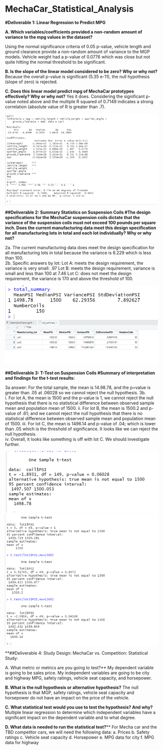 # MechaCar_Statistical_Analysis
**#Deliverable 1: Linear Regression to Predict MPG**


**A.  Which variables/coefficients provided a non-random amount of variance to the mpg values in the dataset?**

Using the normal significance criteria of 0.05 p-value, vehicle length and ground clearance provide a non-random amount of variance to the MGP models.  Vehicle weight had a p-value of 0.0776 which was close but not quite hitting the normal threshold to be significant.

**B.  Is the slope of the linear model considered to be zero? Why or why not?**
Because the overall p-value is significant (5.35 e-11), the null hypothesis (slope of zero) is rejected.

**C.  Does this linear model predict mpg of MechaCar prototypes effectively? Why or why not?**
Yes it does.  Considering the significant p-value noted above and the multiple R squared of 0.7149 indicates a strong correlation (absolute value of R is greater than .7).  

![image_name](https://github.com/jessicameyer23/MechaCar_Statistical_Analysis/blob/main/deliverable%201%20image%202022-03-27%20090146.png)




**##Deliverable 2: Summary Statistics on Suspension Coils
#The design specifications for the MechaCar suspension coils dictate that the variance of the suspension coils must not exceed 100 pounds per square inch. Does the current manufacturing data meet this design specification for all manufacturing lots in total and each lot individually? Why or why not?**

2a.   The current manufacturing data does meet the design specification for all manufacturing lots in total because the variance is 6.229 which is less than 100.  
2b.  Specific answers by lot:
Lot A:  meets the design requirement, the variance is very small:  .97
Lot B: meets the design requirement, variance is small and less than 100 at 7.46
Lot C:  does not meet the design requirement, the variance is 170 and above the threshold of 100.


![image_name](https://github.com/jessicameyer23/MechaCar_Statistical_Analysis/blob/main/deliverable%202%20a%20image%202022-03-27%20090146.png)
![image_name](https://github.com/jessicameyer23/MechaCar_Statistical_Analysis/blob/main/deliverable%202b%20image2022-03-27%20095822.png)





**##Deliverable 3: T-Test on Suspension Coils
#Summary of interpretation and findings for the t-test results:** 

3a answer:  For the total sample, the mean is 14.98.78, and the p=value is greater than .05 at .06028 so we cannot reject the null hypothesis.
3b.  
i.  For lot A, the mean is 1500 and the p-value is 1, we cannot reject the null hypothesis that there is no statistical difference between observed sample mean and population mean of 1500.
ii.   For lot B, the mean is 1500.2 and p-value of .61; and we cannot reject the null hypothesis that there is no statistical difference between observed sample mean and population mean of 1500.
iii.  For lot C, the mean is 1496.14 and p-value of .04; which is lower than .05 which is the threshold of significance.  It looks like we can reject the null hypothesis.  
iv.  Overall, it looks like something is off with lot C.  We should investigate further.  



![image_name](https://github.com/jessicameyer23/MechaCar_Statistical_Analysis/blob/main/deliverable%203a%20image2022-03-27%20095822.png)
![image_name](https://github.com/jessicameyer23/MechaCar_Statistical_Analysis/blob/main/deliverable%203b%20image2022-03-27%20095822.png)


**##Deliverable 4: Study Design:  MechaCar vs. Competition:
Statistical Study:

A.  What metric or metrics are you going to test?**
My dependent variable is going to be sales price.  My independent variables are going to be  city and highway MPG, safety ratings, vehicle seat capacity, and horsepower.

**B.  What is the null hypothesis or alternative hypothesis?**
The null hypothesis is that MGP, safety ratings, vehicle seat capacity and horsepower do not have an impact on the price of the vehicle.  

**C.  What statistical test would you use to test the hypothesis? And why?**
Multiple linear regression to determine which independent variables have a significant impact on the dependent variable and to what degree.

**D.  What data is needed to run the statistical test?****
For Mecha car and the TBD competitor cars, we will need the following data:
a.	 Prices
b.	Safety ratings
c.	Vehicle seat capacity
d.	Horsepower
e.	MPG data for city 
f.	MPG data for highway

